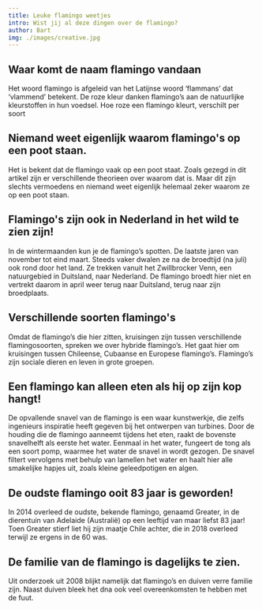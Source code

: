 ```yaml
---
title: Leuke flamingo weetjes
intro: Wist jij al deze dingen over de flamingo?
author: Bart
img: ./images/creative.jpg
---
```


## Waar komt de naam flamingo vandaan

Het woord flamingo is afgeleid van het Latijnse woord ‘flammans’ dat ‘vlammend’ betekent. De roze kleur danken flamingo’s aan de natuurlijke kleurstoffen in hun voedsel. Hoe roze een flamingo kleurt, verschilt per soort

## Niemand weet eigenlijk waarom flamingo's op een poot staan.

Het is bekent dat de flamingo vaak op een poot staat.
Zoals gezegd in dit artikel zijn er verschillende theorieen over waarom dat is. Maar dit zijn slechts vermoedens en niemand weet eigenlijk helemaal zeker waarom ze op een poot staan.

## Flamingo's zijn ook in Nederland in het wild te zien zijn!

In de wintermaanden kun je de flamingo’s spotten. De laatste jaren van november tot eind maart. Steeds vaker dwalen ze na de broedtijd (na juli) ook rond door het land. Ze trekken vanuit het Zwillbrocker Venn, een natuurgebied in Duitsland, naar Nederland. De flamingo broedt hier niet en vertrekt daarom in april weer terug naar Duitsland, terug naar zijn broedplaats.

## Verschillende soorten flamingo's

Omdat de flamingo’s die hier zitten, kruisingen zijn tussen verschillende flamingosoorten, spreken we over hybride flamingo’s. Het gaat hier om kruisingen tussen Chileense, Cubaanse en Europese flamingo’s. Flamingo’s zijn sociale dieren en leven in grote groepen.

## Een flamingo kan alleen eten als hij op zijn kop hangt!

De opvallende snavel van de flamingo is een waar kunstwerkje, die zelfs ingenieurs inspiratie heeft gegeven bij het ontwerpen van turbines. Door de houding die de flamingo aanneemt tijdens het eten, raakt de bovenste snavelhelft als eerste het water. Eenmaal in het water, fungeert de tong als een soort pomp, waarmee het water de snavel in wordt gezogen. De snavel filtert vervolgens met behulp van lamellen het water en haalt hier alle smakelijke hapjes uit, zoals kleine geleedpotigen en algen.

## De oudste flamingo ooit 83 jaar is geworden!

In 2014 overleed de oudste, bekende flamingo, genaamd Greater, in de dierentuin van Adelaide (Australië) op een leeftijd van maar liefst 83 jaar! Toen Greater stierf liet hij zijn maatje Chile achter, die in 2018 overleed terwijl ze ergens in de 60 was.

## De familie van de flamingo is dagelijks te zien.

Uit onderzoek uit 2008 blijkt namelijk dat flamingo’s en duiven verre familie zijn. Naast duiven bleek het dna ook veel overeenkomsten te hebben met de fuut.

